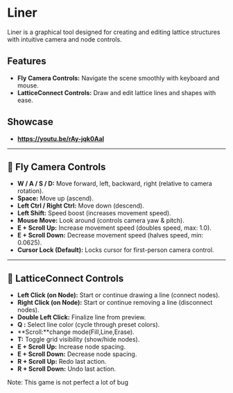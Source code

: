 # Liner

Liner is a graphical tool designed for creating and editing lattice structures with intuitive camera and node controls.

## Features
- **Fly Camera Controls:** Navigate the scene smoothly with keyboard and mouse.
- **LatticeConnect Controls:** Draw and edit lattice lines and shapes with ease.

## Showcase
- **https://youtu.be/rAy-jqk0AaI**
---

## 🚀 Fly Camera Controls
- **W / A / S / D:** Move forward, left, backward, right (relative to camera rotation).
- **Space:** Move up (ascend).
- **Left Ctrl / Right Ctrl:** Move down (descend).
- **Left Shift:** Speed boost (increases movement speed).
- **Mouse Move:** Look around (controls camera yaw & pitch).
- **E + Scroll Up:** Increase movement speed (doubles speed, max: 1.0).
- **E + Scroll Down:** Decrease movement speed (halves speed, min: 0.0625).
- **Cursor Lock (Default):** Locks cursor for first-person camera control.

---

## 🎨 LatticeConnect Controls
- **Left Click (on Node):** Start or continue drawing a line (connect nodes).
- **Right Click (on Node):** Start or continue removing a line (disconnect nodes).
- **Double Left Click:** Finalize line from preview.
- **Q :** Select line color (cycle through preset colors).
- **Scroll:**change mode(Fill,Line,Erase).
- **T:** Toggle grid visibility (show/hide nodes).
- **E + Scroll Up:** Increase node spacing.
- **E + Scroll Down:** Decrease node spacing.
- **R + Scroll Up:** Redo last action.
- **R + Scroll Down:** Undo last action.

Note: This game is not perfect a lot of bug 


